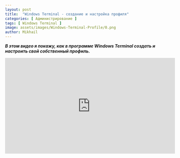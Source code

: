 ```yaml
---
layout: post
title:  "Windows Terminal - создание и настройка профиля"
categories: [ Администрирование ]
tags: [ Windows Terminal ]
image: assets/images/Windows-Terminal-Profile/0.png
author: Mikhail
---
```

***В этом видео я покажу, как в программе Windows Terminal создать и настроить свой собственный профиль.***


<iframe width="560" height="315" src="https://www.youtube.com/embed/TBzu_veDqSk" frameborder="0" allow="accelerometer; autoplay; encrypted-media; gyroscope; picture-in-picture" allowfullscreen></iframe>
